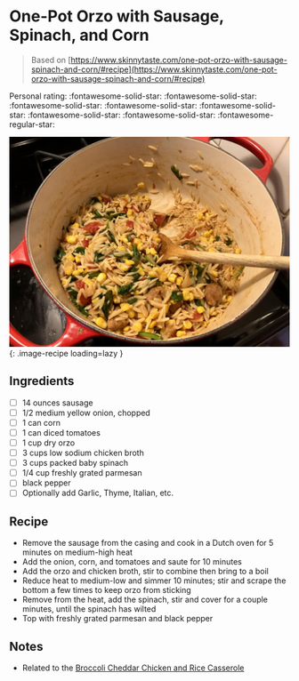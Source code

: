 # One-Pot Orzo with Sausage, Spinach, and Corn

> Based on [https://www.skinnytaste.com/one-pot-orzo-with-sausage-spinach-and-corn/#recipe](https://www.skinnytaste.com/one-pot-orzo-with-sausage-spinach-and-corn/#recipe)

<!-- {cts} rating=4; (User can specify rating on scale of 1-5) -->

Personal rating: :fontawesome-solid-star: :fontawesome-solid-star: :fontawesome-solid-star: :fontawesome-solid-star: :fontawesome-solid-star: :fontawesome-solid-star: :fontawesome-solid-star: :fontawesome-regular-star:

<!-- {cte} -->

<!-- {cts} name_image=one_pot_orzo_with_sausage_spinach_and_corn.jpeg; (User can specify image name) -->

![one_pot_orzo_with_sausage_spinach_and_corn.jpeg](./one_pot_orzo_with_sausage_spinach_and_corn.jpeg){: .image-recipe loading=lazy }

<!-- {cte} -->

## Ingredients

- [ ] 14 ounces sausage
- [ ] 1/2 medium yellow onion, chopped
- [ ] 1 can corn
- [ ] 1 can diced tomatoes
- [ ] 1 cup dry orzo
- [ ] 3 cups low sodium chicken broth
- [ ] 3 cups packed baby spinach
- [ ] 1/4 cup freshly grated parmesan
- [ ] black pepper
- [ ] Optionally add Garlic, Thyme, Italian, etc.

## Recipe

- Remove the sausage from the casing and cook in a Dutch oven for 5 minutes on medium-high heat
- Add the onion, corn, and tomatoes and saute for 10 minutes
- Add the orzo and chicken broth, stir to combine then bring to a boil
- Reduce heat to medium-low and simmer 10 minutes; stir and scrape the bottom a few times to keep orzo from sticking
- Remove from the heat, add the spinach, stir and cover for a couple minutes, until the spinach has wilted
- Top with freshly grated parmesan and black pepper

## Notes

- Related to the [Broccoli Cheddar Chicken and Rice Casserole](../meals/broccoli_cheddar_chicken_and_rice_casserole.md)

